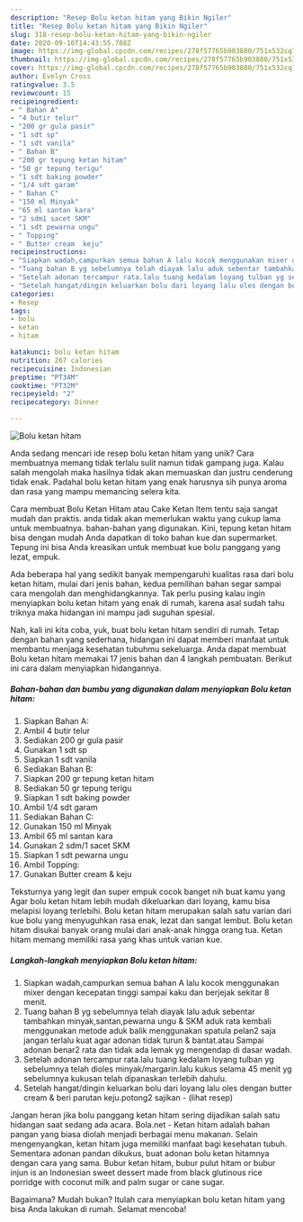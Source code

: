 ```yaml
---
description: "Resep Bolu ketan hitam yang Bikin Ngiler"
title: "Resep Bolu ketan hitam yang Bikin Ngiler"
slug: 318-resep-bolu-ketan-hitam-yang-bikin-ngiler
date: 2020-09-16T14:43:55.788Z
image: https://img-global.cpcdn.com/recipes/278f57765b903880/751x532cq70/bolu-ketan-hitam-foto-resep-utama.jpg
thumbnail: https://img-global.cpcdn.com/recipes/278f57765b903880/751x532cq70/bolu-ketan-hitam-foto-resep-utama.jpg
cover: https://img-global.cpcdn.com/recipes/278f57765b903880/751x532cq70/bolu-ketan-hitam-foto-resep-utama.jpg
author: Evelyn Cross
ratingvalue: 3.5
reviewcount: 15
recipeingredient:
- " Bahan A"
- "4 butir telur"
- "200 gr gula pasir"
- "1 sdt sp"
- "1 sdt vanila"
- " Bahan B"
- "200 gr tepung ketan hitam"
- "50 gr tepung terigu"
- "1 sdt baking powder"
- "1/4 sdt garam"
- " Bahan C"
- "150 ml Minyak"
- "65 ml santan kara"
- "2 sdm1 sacet SKM"
- "1 sdt pewarna ungu"
- " Topping"
- " Butter cream  keju"
recipeinstructions:
- "Siapkan wadah,campurkan semua bahan A lalu kocok menggunakan mixer dengan kecepatan tinggi sampai kaku dan berjejak sekitar 8 menit."
- "Tuang bahan B yg sebelumnya telah diayak lalu aduk sebentar tambahkan minyak,santan,pewarna ungu &amp; SKM aduk rata kembali menggunakan metode aduk balik menggunakan spatula pelan2 saja jangan terlalu kuat agar adonan tidak turun &amp; bantat.atau Sampai adonan benar2 rata dan tidak ada lemak yg mengendap di dasar wadah."
- "Setelah adonan tercampur rata.lalu tuang kedalam loyang tulban yg sebelumnya telah dioles minyak/margarin.lalu kukus selama 45 menit yg sebelumnya kukusan telah dipanaskan terlebih dahulu."
- "Setelah hangat/dingin keluarkan bolu dari loyang lalu oles dengan butter cream &amp; beri parutan keju.potong2 sajikan           (lihat resep)"
categories:
- Resep
tags:
- bolu
- ketan
- hitam

katakunci: bolu ketan hitam 
nutrition: 267 calories
recipecuisine: Indonesian
preptime: "PT34M"
cooktime: "PT32M"
recipeyield: "2"
recipecategory: Dinner

---
```



![Bolu ketan hitam](https://img-global.cpcdn.com/recipes/278f57765b903880/751x532cq70/bolu-ketan-hitam-foto-resep-utama.jpg)

Anda sedang mencari ide resep bolu ketan hitam yang unik? Cara membuatnya memang tidak terlalu sulit namun tidak gampang juga. Kalau salah mengolah maka hasilnya tidak akan memuaskan dan justru cenderung tidak enak. Padahal bolu ketan hitam yang enak harusnya sih punya aroma dan rasa yang mampu memancing selera kita.

Cara membuat Bolu Ketan Hitam atau Cake Ketan Item tentu saja sangat mudah dan praktis. anda tidak akan memerlukan waktu yang cukup lama untuk membuatnya. bahan-bahan yang digunakan. Kini, tepung ketan hitam bisa dengan mudah Anda dapatkan di toko bahan kue dan supermarket. Tepung ini bisa Anda kreasikan untuk membuat kue bolu panggang yang lezat, empuk.

Ada beberapa hal yang sedikit banyak mempengaruhi kualitas rasa dari bolu ketan hitam, mulai dari jenis bahan, kedua pemilihan bahan segar sampai cara mengolah dan menghidangkannya. Tak perlu pusing kalau ingin menyiapkan bolu ketan hitam yang enak di rumah, karena asal sudah tahu triknya maka hidangan ini mampu jadi suguhan spesial.


Nah, kali ini kita coba, yuk, buat bolu ketan hitam sendiri di rumah. Tetap dengan bahan yang sederhana, hidangan ini dapat memberi manfaat untuk membantu menjaga kesehatan tubuhmu sekeluarga. Anda dapat membuat Bolu ketan hitam memakai 17 jenis bahan dan 4 langkah pembuatan. Berikut ini cara dalam menyiapkan hidangannya.

<!--inarticleads1-->

##### Bahan-bahan dan bumbu yang digunakan dalam menyiapkan Bolu ketan hitam:

1. Siapkan  Bahan A:
1. Ambil 4 butir telur
1. Sediakan 200 gr gula pasir
1. Gunakan 1 sdt sp
1. Siapkan 1 sdt vanila
1. Sediakan  Bahan B:
1. Siapkan 200 gr tepung ketan hitam
1. Sediakan 50 gr tepung terigu
1. Siapkan 1 sdt baking powder
1. Ambil 1/4 sdt garam
1. Sediakan  Bahan C:
1. Gunakan 150 ml Minyak
1. Ambil 65 ml santan kara
1. Gunakan 2 sdm/1 sacet SKM
1. Siapkan 1 sdt pewarna ungu
1. Ambil  Topping:
1. Gunakan  Butter cream &amp; keju


Teksturnya yang legit dan super empuk cocok banget nih buat kamu yang Agar bolu ketan hitam lebih mudah dikeluarkan dari loyang, kamu bisa melapisi loyang terlebihi. Bolu ketan hitam merupakan salah satu varian dari kue bolu yang menyuguhkan rasa enak, lezat dan sangat lembut. Bolu ketan hitam disukai banyak orang mulai dari anak-anak hingga orang tua. Ketan hitam memang memiliki rasa yang khas untuk varian kue. 

<!--inarticleads2-->

##### Langkah-langkah menyiapkan Bolu ketan hitam:

1. Siapkan wadah,campurkan semua bahan A lalu kocok menggunakan mixer dengan kecepatan tinggi sampai kaku dan berjejak sekitar 8 menit.
1. Tuang bahan B yg sebelumnya telah diayak lalu aduk sebentar tambahkan minyak,santan,pewarna ungu &amp; SKM aduk rata kembali menggunakan metode aduk balik menggunakan spatula pelan2 saja jangan terlalu kuat agar adonan tidak turun &amp; bantat.atau Sampai adonan benar2 rata dan tidak ada lemak yg mengendap di dasar wadah.
1. Setelah adonan tercampur rata.lalu tuang kedalam loyang tulban yg sebelumnya telah dioles minyak/margarin.lalu kukus selama 45 menit yg sebelumnya kukusan telah dipanaskan terlebih dahulu.
1. Setelah hangat/dingin keluarkan bolu dari loyang lalu oles dengan butter cream &amp; beri parutan keju.potong2 sajikan -           (lihat resep)


Jangan heran jika bolu panggang ketan hitam sering dijadikan salah satu hidangan saat sedang ada acara. Bola.net - Ketan hitam adalah bahan pangan yang biasa diolah menjadi berbagai menu makanan. Selain mengenyangkan, ketan hitam juga memiliki manfaat bagi kesehatan tubuh. Sementara adonan pandan dikukus, buat adonan bolu ketan hitamnya dengan cara yang sama. Bubur ketan hitam, bubur pulut hitam or bubur injun is an Indonesian sweet dessert made from black glutinous rice porridge with coconut milk and palm sugar or cane sugar. 

Bagaimana? Mudah bukan? Itulah cara menyiapkan bolu ketan hitam yang bisa Anda lakukan di rumah. Selamat mencoba!
